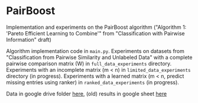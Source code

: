 # PairBoost

Implementation and experiments on the PairBoost algorithm ("Algorithm 1: 'Pareto Efficient Learning to Combine'" from "Classification with Pairwise Information" draft)

Algorithm implementation code in `main.py`. Experiments on datasets from "Classification from Pairwise Similarity and Unlabeled Data" with a complete pairwise comparison matrix (W) in `full_data_experiments` directory. Experiments with an incomplete matrix (m < n) in `limited_data_experiments` directory (in progress). Experiments with a learned matrix (m < n, predict missing entries using ranker) in `ranked_data_experiments` (in progress). 

Data in google drive folder [here](https://drive.google.com/open?id=1IXOYO9TMI9jnQirYYiLuaxNbt3BTYipw), (old) results in google sheet [here](https://docs.google.com/spreadsheets/d/1oxv726aF_DbKtCrqcz5qKs6TRxRSLdXVLFhvvk3CLbE/edit?usp=sharing)
